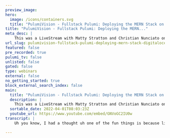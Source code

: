 ```yaml
---
preview_image:
hero:
  image: /icons/containers.svg
  title: "PulumiVision - Fullstack Pulumi: Deploying the MERN Stack on DigitalOcean"
title: "PulumiVision - Fullstack Pulumi: Deploying the MERN..."
meta_desc: |
    This was a LiveStream with Matty Stratton and Christian Nunciato on how to deploy the MERN Stack on Digital Ocean (you can get the code at https://...
url_slug: pulumivision-fullstack-pulumi-deploying-mern-stack-digitalocean
featured: false
pre_recorded: true
pulumi_tv: false
unlisted: false
gated: false
type: webinars
external: false
no_getting_started: true
block_external_search_index: false
main:
  title: "PulumiVision - Fullstack Pulumi: Deploying the MERN Stack on DigitalOcean"
  description: |
    This was a LiveStream with Matty Stratton and Christian Nunciato on how to deploy the MERN Stack on Digital Ocean (you can get the code at https://www.pulumi.com/blog/fullstack-pulumi-mern-stack-digitalocean/).  MERN-stack apps are three-tier web apps built with MongoDB, Express, React, and Node.js. You can read all about them in the MongoDB docs, but the gist is that they allow you to use one language—JavaScript (or TypeScript, if you like)  So let’s build ourselves a MERN app and deploy it on DigitalOcean with Pulumi.
  sortable_date: 2022-04-01T08:03:23Z
  youtube_url: https://www.youtube.com/embed/GNVoGC2IU0w
transcript: |
    Uh you know, I had a thought uh one of the fun things is because like, there's always a little bit of vibing before because it takes a minute for once to go live. Oh, wow. People are running already. Holy crap. Hi. Ok. Well, I take back what I just was saying, which is we have to kill some time, but I should create like a little intro thing that we can run at the beginning of it. But um yeah, so awesome. It's time for yet another Pulumi vision. We've been doing a lot of Pulumi vision this week, but lots of different things, trying lots of different stuff. Uh I'm joined today by uh my colleague and teammate and longtime Pal Christian who wrote a super awesome blog post about deploy the me stack using hay. Um And I only now have know what the stack is and I, I think I know it. I wanna see if I can guess if I can remember. So it's bongo. Yes. Something else. A Latin so elastic, right? Is it? No. What's the E stand for uh Express? Oh Express. That's it. And then react and no. Right. Yeah. Yeah. OK. Got it. So cool. Yeah, it's, um, so what, what, what I wanted to do, this was, this was a really, uh well received blog post. Good job Christian. Like I love it. So we're gonna see if I can mess it up. Uh There, there are a few places but this was actually pretty, this one should be pretty, pretty, pretty straightforward, I think. But yeah, there's always a possibility. Right. Well. Right. Right. Um So what's, what's, what's kind of cool is I think, I thought we kind of go through this and then, and if we're thinking about so, so we kind of, so I'm so I'm going through it and by the way, I'll, I'll pop in the, if you're looking for it, this is the, that link will take you to um to the blog post that we're working through there. OK? Uh For those of you who, and I'll, I'll give you even a little, oh, there it is direct link. Yeah. Yeah. Um If you want a clicky, clicky on that and there's a lot more than just sort of the, the, the, the tech piece of this that we're gonna do. But um so a couple of things, so and actually we'll kind of take a look first if we look at the blog post. So OK, so just sort of looking. So this is the burn, right? So we have our mango node and express what is express, I'm not, I am not uh uh like javascript developer and, and short of now that said I've been writing javascript since it existed. But that was also one of the last times I wrote javascript is when it started to exist. So, yeah. Well, Express is just like, it's a, it's a web framework. It's, it's basically, uh it's, it's, I haven't used it a ton but it, it uh it's a very popular choice for uh setting up uh you know, rest API S um on no Js makes it really easy to set up, you know, routes and, and uh set up Hamlet for those routes, that sort of thing. It's, it's just AAA nice, lightweight fast um choice for, for setting up rest API S which is what we're using it for here. Cool, cool. So, yeah, so what we wanna do here is we built, we built this and by we, I mean, Christian um this, this uh this app and in this case, uh using this digital app platform. So this is uh OK. So it's like hero, everything like Karo, right? It goes back to James Governor's tweet about like all that, everything we create is just over and over again trying to recreate Roku. And there's a reason for that because Hiro was um great. So this, this is the, the theory of, of app platform on do is basically what? So just that we can like, we could just, well, we can in, let's just, let's just, I mean, the nice thing about. So I, this was my, actually first time I used the app platform, I've used digital issue for other things before, you know, like setting up virtual machines and, and so on. Um And that's all been, you know, great. But I didn't, I didn't even realize this app platform existed. But what's really nice about this is that uh it gives you these high level abstractions to play with, like you can create an app and an app uh has a, a couple of pieces that you can configure, you can set up a um a front end as a static website which is like popular choice for, you know, delivering uh web websites today static website, a bunch of html files, a service which is uh basically containerized web application and then a database. And I, and so if you want to kind of have a front end and a back end uh say rest API and a database, which is a very common thing to want to do when you're building web application, that is basic web application, digital lotion gives you those three things and you just sort of configure each of those three things and magically out pops A URL, they're all configured to talk to one another and, and it's just a really pleasant um experience if what you're trying to do is set up a uh like a app um you know, or a three tier web app um that is, you know, container friendly and so on. It's just, yeah, and I feel like is it similar to um like Azure container apps? May I, I maybe you don't know, I don't, I mean, I feel like I feel like everyone's trying to do something like this, right? Like because we want to be able to accelerate our ability to rapidly get, get something deployed. Um OK. So if you're uh now again, this is not a workshop. So I'm not gonna go so slow that if you're watching, you can catch up, I mean, you can try but also you can go do this yourself but a couple of things. So first of all, very nicely, Kristen made this template rebo. Um It's pretty cool. So I'm gonna go ahead and uh get this to myself and we will just call this my, the fern. I don't know, I feel like I just need to have some kind of crazy name. All right, cool. Um Yeah, so this, this repo tell me about like, what's it? What's it? I just, this has nothing to do with what we're doing. But so what's a templated repo do? Is it just repo but it doesn't fork it. Uh Yeah, that's a good, I, I guess I don't know what is the difference between forking it and the template book? I, I guess template upstream, right? Yeah. Yeah, you don't get the upstream um uh be beyond that though. I don't, I don't know what I, how I would summarize the, the difference. Um, because you're still gonna be, yeah, I guess, yeah, there's no upstream and so you're not pulling pr I can't submit APR back to Yeah, there's no, there's no connection to your, but other than it tells me where it came from. So cool. Ok. So we, we did that. That was, that was super duper exciting. Um I already have Pulumi and node installed. Uh Chris and I were talking before just for purposes of this. I'm I am already signed into Digital Ocean. I already have my personal access token. Um And actually, if you want to see something cool because at least I think it's cool um because I have it as an environment variable and I'm gonna show you how I have that stored in my uh shell config and you're gonna think, wait, Maddie, you're gonna show me something secret but I'm not and here's why like check this out, right? So this also by the way for, for people that watch flu vision know that it is not uncommon for me to accidentally um give away, you know, like, like I gave Allie Diamond, like basically let her pop a shell on my laptop last week on accident, but this is just a ok. This is unrelated to what we're trying to do, but you might find this cool. Awesome. So what that that was awesome by the way. So check this out, right? So you can do this thing where so my secret environment variables are actually stored in the Mac Os keychain. And so you see how this works here, that's export. So when the shell initializes, it slurps them in from the keychain and puts them in there. So that way I can totally check this, this config into my dot files, repo and everything like that. But the important thing to see is look there, we do have so the Digital Ocean Coke and environment variable has been set. So we, we have that um and at some point anybody wants to know how this works. Um You can uh I think I've got, oh well, whatever. Um Basically this, this, that keychain environment variable shell script that's in my home directory is, is the thing that, that matters for that, but it's really helpful um because you do store a lot of, you know, sensitive stuff in there. Um So cool. Anyway, but that was neither here nor there other than to say like cool, we've got our do stuff set up. Yeah, that's the one token that you need to configure Pulumi to run with Digi Lotion, I think. Yeah. Yeah. Um OK. So if we look back at what else we did that and then it says, OK, we need to grant Digital Ocean access to that Rio. So we're gonna go to the apps page which is this one here and we're gonna say create app. Yeah, we're just gonna basically kind of step through this a little bit to give um permissions um to Digital Ocean to or like receive calls from github for you. Let's just, yeah, find the one that you, what is it fern fern? There you go. Cool. And this will send you back, I think and um ok, I think, yeah, so I think if you pick this, then, um, it was just the first one was just, now I get to use those permissions, right? So, like if you weren't using ping, you would go through and you wanted to create an app, you would, you could through the digital Ocean. U I completely just go through these, these steps. I don't need to do this. Don't need to do this. No. Yeah, you put that first step in order to, yeah. Got it. Oh, that was just to do that. Ok. Cool. Uh And then also because I would love to develop this application locally and I don't have nearly enough stuff installed on my laptop. I did install uh, well, and configure, I don't know that I configured it. I installed it. We'll see what happens when we get. Yeah, that's a good point. I don't know if I configured it too much either. I think I just, yeah, I did a brew install and away we go, right. Um So, ok, so, uh, we're gonna say OK, we've cloned our tempo. Oh I need to clone that down. I'm gonna go ahead and uh clone. I, I know you can't see it but I'm just, I'm talking uh was it my uh burn? So that's why you don't give things. Oh my God. Well, no. So what I'm laughing. I I'm still even to this day um stuck on the GH command like, like, like you used to now, now now it's like get this kind of alias through GH for me. So I still have the muscle memory of typing GH clone, what I want to just name it but it is, you know. So anyway, uh the Fern, OK. So I'm cloning that down. Um OK. Uh I am now gonna swap back over to my editor uh instead of just showing this, you can follow along if you want. But OK, so if we sort of take a look um This is our rev I know this part is small here but there we can kind of see all the things that, that got created in there, right? So um so this front end folder, this is our the React application, right? This Yeah. Yeah. It's just a little React app. It's like a grocery list or like a to do list basically. Um Yeah, so just a super simple React app and then yeah, and then I'm gonna go out on a limb and, and I guess that back end is the back end part of the correct, that's the, the express stuff. So in those like in routes dot TS and so on, you'll see like, you know, um crud routes and things for, for posting new to dos and marking them done and all of that if, if you want to look at that. Yeah. Yeah, let me uh ok, so, yeah. Ok. So that's our pretty straightforward backend app and then, ok, so it says that this supports uh there's, there's three properties which are environment variables. So we set the backend service port, the backend route prefix and the database URL. And I'm gonna go on an 11 and guess that we're gonna show off how we configure that with Pulumi. Yeah. Uh Yeah. So when you run this locally, of course, you just run, you know, run a make command or whatever N PM commander right locally. But yes, when you uh when we'll show how to configure that with, with Pulumi when we step through building the plume program. So, all right. So it says, for example, you don't have to do this. But if you'd like to, here's how, so um we of course would like to. So let's give it a chance. So it says we do our N PM install. Yeah, just right from and this will install like this will run the N PM install for the reactor. And then also for the um for the Express app, got it. And then if we do an N PM start the same script starts. Did I, I look in the, which one is that, did I miss that somehow? Make sure I'm in the right place. Yeah, I'm in the root. Uh, that will be in the package. Jason. 00, is it N PM? Yep. That's type of, yeah, that should be N PM run. Yeah. Others. Oh, my goodness. There you go. Ok. Oh, I don't, well, it doesn't have, oh does vite have to be installed globally? I don't think so. Ok. Um Because this is now saying vite command not found um because that should be in the oh wait, where is, where is Vites in the back end? It's in the front end actually it's the front. Ok. So I just right. So there's the package like, yeah, there's vite. So, so N PM install will recursively go through these or do I have to run it on if you go ahead and try running it in both? I thought I was trying to, trying to have it, have it installed both, but I may have goofed that up somehow. You didn't know that that by coming on the stream with me today that we were gonna, this is how it always works. Everything gets troubleshooting your uh Yeah. Ok. So now if we do NP I run out. Ok, so we're ok. So, ok, so we have, it said it's listening on. So if we go to OK. Local host 3000 I will switch over once I see that it worked. OK. So cool. So sorry that this is like how we have to do this because streaming art is streaming. Er it's not streaming. Sorry, retread. OK. So we have our, so this is our app. Cool. The plume. Try something. See if you're, if, if everything's wired up right there, add some diet Coke. Did you get, did you get any, er, uh, nothing in the console? Oh, connection refused. So Mango must not be running. Are you, is it, did you run like the, um, mango? I probably did do whatever I'm supposed to do after I install. Yeah, there's like a mango command to start, I think, to set the serve. The brew probably doesn't, it's a brew command actually that, uh, yeah, that's, I mean, yeah, I, ok, let's see. Um, that was the brew install. There you go. Uh, Bruce service. It. Yeah. Yeah. Ok. So that's running. Where did our grocery list go? We'll go ahead and restart that cat. Ok. Let's try to add Diet Coke again. There we go. That works strangely enough. The database doesn't work if you don't start it, who knew? Um, and then back to, if we go back and take a look at and then I think this was also where you were saying if we had compass. Um, no, not beyond compare compass. Oh my God. It would really come for some time. Yeah, this is the first time I'm opening compass. So, uh, bear with me for a second. Mac Os. Uh, ok. Hm. If this doesn't come up in just a minute. Well, this is good. This is good. I get a little, like little notes and, yeah, I was gonna say, yeah. All right. So then if we, ok. Yeah. No, I don't care about any of this. Go away. Yeah, I, I'm sure whatever. Um OK. So if we oops. All right. So what was this was on local host? Right? So it's just 127001 27017, right? Uh Or wait. Is there a connection straight? No, once. Yeah. Once that's a good question. I don't know what to uh to do what? Oh, here you go. Oh Mango DB. Yeah. Oh That, yeah, it might be in your terminal. Is it, did you, is it, did you see it in your terminal? Was it like admitted when you started the service or anything? Oh, yeah. Label home brew M XL dot Not. No, just that successfully started Mango DB dash community. I'm just looking for the example it gives it says example Mango DB plus serve slash fill in connection fields individually there. That sounds better host name, local host server authentication. None. Yep there. That's OK. So now we'll watch this happen as I go to your grocery list. Yeah, your grocery list um with your one Diet Coke in it. Probably. There you go. Yeah, that looks good. Yeah. Data. Then if we add one we should see it's, oh, is there a refresh? Yeah. Oh, wait, no refresh. There it is. OK, cool. So that, that it actually worked? Ok. So at least we know that we know that our application is all fully functional at this point. So that's good. OK. So I'm gonna go back to uh to this as we sort of step through. Yeah. So, so, so the thing here is like this is the flow you normally have, you work on a web app, you make some changes, you save your changes. Now, what do I do if you were like in the Heroku world, right? You would be like get push master or whatever, you know what I mean? And I'm off and running but like it's not that easy to, to, to make that happen on a cloud, especially as a developer. If the cloud you're using is like an Aws or an Azure where there are lots of powerful pieces, but it's kind of complicated and hard to wire them together. Getting that workflow to work is kind of pretty painful. Um And a tough hill to climb if you're, especially if you're new to this stuff, but that's the workflow we want to accomplish. We wanna have that workflow where we iterate on the app, we push our changes to get rebo and things work And so that's what we're working toward here is being able to push those changes back to your templated or cloned rebo and have them flow through the digital Ocean and built and deployed by Digital Ocean automatically. And so what we're gonna do? Ok, cool. So we're, we're, and what we're, we're doing here is just one of the things to think about because there's a couple of different patterns we can do with our infrastructure code that we do with gloomy, right? So as if you're, if you're new to this or wondering so one of the ways is your Infra Code can live as its own thing and sometimes you'll do that with things, especially like shared infrastructure and stuff. But in this case, we're gonna have the Infra Code, our Pulumi program that, that configures the things and does the deployment, it's gonna live in the same repository, the same place as our app code. So we can all be together. So we have our own responsibility for doing our own thing. Um So first thing we're gonna do is we are going to uh and again, because it's gonna be, you know, it's not at the root of a repository. We're gonna create a new directory called Infra, which you know, go figure because that's where our Infra Code is gonna go. And now we're gonna go ahead and create ourselves a new digital Ocean. Oops. Oh my God, there you go. Type script. So Um Again, if, if you're, if you're watching this kind of new, so what's happening here is uh we're, we're generating our poll, the scaffolding of our Pulumi program and we're giving it kind of a start. We're saying, OK, there's a couple of things we know there's some components that will come with Digital Ocean. So we want that and the language we're gonna use this typescript, we could do this with Python, we could do this with go, we could do this with dot net languages. But in this today, I'm just feeling like we're gonna do some typescript because it feels pretty type scripting. Now that said fun fact, you might think, well, we're doing the me stack which is all node. So we must write our pluming code with that untrue, right? So we could write it in this. Now, this again, theoretically if I'm putting my Infra code in the repo because I'm the developer of this application. Likely the language I know is the one of the application. So that's the sort of side of that. So cool. So we're gonna let this kind of chug away. Uh we're gonna call it. Um Well, I don't think I want to call it Infra because that's gonna, oh I just realized something funny. I think I never fixed. I don't think it'll matter but I just want to fix this one. Oh, I my, I my, I my, my, my service account, it shouldn't matter. Um, I'm just gonna have to remember if we want to go show Pulumi in the Web Council who I am. It's totally fine. So, actually it's even less of a problem because it's an account that I blow away all the time so we could call it Infra. But I would, what would you think? I don't know that I would just want it because it'll, it, it's, it's really, like, I think I told I called a grocery list when I was doing this myself. Is, is a or the Yeah. Yeah. Whatever. Yeah, because, because what is gonna happen is it's gonna be inside of my whole polluting world. And in doesn't really tell me very much about it. Um That's the first time ever in doing a demo that I've actually typed anything other than the default for that. And we'll go ahead and create our, our DEV stack and which is the default. And uh again, a stack is kind of an uh an instance of your, you can think about it oftentimes relates to an environment doesn't have to, but we'll, we'll kind of think about it that way. OK. So we've got our um the uh we've got our new Pulumi stack was created great. And even if we sort of poke around and we take a look inside our, our infra directory there, it is, we can see it created all these files, you know, which is, you know, not nothing that's super exciting yet, but we can see the package Jason already took the, the, the packages we're gonna need, but we have to do a little bit of configuration. So one of the things is, you know, if we'd had that access token, you need to put it in as an environment very well, we have already done that. Um And no, I'm not gonna echo that environment variable to prove it to you because for all of my security things that would actually show it to you and I, you know, try to only do one massive security leak on the live stream per month. Um So tune in, tune in after tomorrow. Uh So the other thing is we need to tell, do just like we said, so, so this is now the beginnings of what we would have walked through in that wizard, right? Where we tell it what repository and stuff. So um and, and uh we could write this into our program, we could just hard code it, but hard coding is bad. So we can set configuration and also maybe on the stack, it's different for some reason or actually mobile, the branch might be different, right? Like so anyway, so I'm gonna run Pulumi config. Um And then we're gonna say set and then the repo we're gonna set to Matt Stratton slash Myrne, the fern, right? Your colon. OK. Uh I don't know if that colon got in the way there. Uh uh Let's take a look. Yeah, but we can fix that. That's what happened. He had created this Dev dot E. So I could also have done it this way. Like I could run that command or even if we want to be fun just to prove our point, we could say branch and nope, nope, sorry, I did that totally wrong, didn't I? There, there you go. That's ok too. Yeah. There you go. I was gonna be all fancy and the branch is, it was cool. That was great. Yeah. Um, ok. So that, that did the same thing as running the command. There's two different, right? So one thing to go here that's a little bit different than we normally do things in Pulumi. So oftentimes when we're, when, when you're like, you're building an app, say that you want to run on some container service in Aws or something like that. Oh, is this gonna matter? I just realized I screwed this up. I can just drag my and fr to there. Yeah. What happened? There you go. Uh I created it at the, it in for, in the wrong place. Oh, ok. Now it's, now it's, it should just be alongside um app and no, it should be. And then that's what I, I think we're fine now. Just go, go ahead and you, you, you talk while I, what I was gonna say is like when we're oftentimes when you're building like a web app and you want to run it in a cloud um like it's a node app or something like that or, you know, express app, you, you'll wanna, you'll need to part of the process of like writing the ploy program and then deploying your for your app into the cloud is like uh involves packaging the application in some way. So you run like a build step and you put that into a Docker image or something like that. And then you have to say where to deploy that Docker image. In other words, you're taking like the process of deploying uh with Pulumi involves building the app, packaging the app and then telling Pulumi like where you want to put the container images for that app or something, this is a little bit different. And and in this case, we're, we're using Pulumi to describe uh the application configuration we want Digital Ocean to use and Digital Ocean is gonna go and fetch our source code from github, which is why you set the rebo and the um branch the way that you did and build those things and deploy them for us. So there, so we're not actually like building any containers, you know, defining any containers or container repositories with the pluming program here. Instead, we're digital lotion will handle that for us. We're just telling digital otion where to go and find our source code. So this somehow I did a thing that basic oh OK. You know what I need to do? I jacked this up real bad. Bear with me for a second because when I did that it had to update the imports, which means visual Studio popped everything in node modules and wanted to change it. So I'm almost better off for this point for just, just wipe it and just the info one. Yeah, I'll, I'll, I'll, we'll, we'll be good. OK? But that's fine. We already had a because what, what I had done is I had, yeah, because in the interest of making the stream easier to deal with, you know, I had everything in a, in a more root directory. Um Oh my God, it's still. Ok. So let's see. So let's say I'm gonna say close all. Ok. And then we're gonna delete this. That's totally fine. Ok. Um I'll do this. So uh again, this is how we know we're doing it live. So, yeah, this is how things get to be fun. Um ok, so we infra see the Infra gloomy new Digital Ocean Typescript. Yep. Give it I'll give it a different name this time because in cool. Yeah, and then just run your two config again at your she those this time and that should give us what we want. Well, well, it, that's fine. Awesome and um and uh I'm regretting naming them. Ok, cool. Um oh wait, let me do one thing to make this easier for everybody to see Ok. So we now we can actually maybe write some programs. Cool. So we've got our index dot TS, which is our entry point because we're using typescript. If we're writing this program in Python, it'd be our main dot pi. It might be our main dot go if it's going, etcetera, etcetera. Um and a couple of things. So if we kind of take a look, right, we, this is what our, what our uh our scaffold gave us our template gave us is it's the packages that we know we're gonna need, we need the Pulumi package uh because we're already Pulumi and because we said this is Digital Ocean, it's already handled the N PM package, um the node package for Digital Ocean. And then it just sort of gives us like some boilerplates to start with which I'm pretty sure we don't want any of this. Just start, it's all. So um so the first thing is, remember we said that we had um we want to access our configuration, you know. So uh we're gonna first pull in the configure object, right? So this is a new ploy. This is what's gonna let us uh actually access those config things and we're also gonna set the repo and we're gonna say config that require. And by saying, require, it means that if we did not set this and we tried to run the PLU program, it would bail, it'd be like no, go to hell now you may have config that may not be required because maybe they're optional and things. So it's not always gonna be a config require or you may have a default or something. This is a great example of something that would never have a default because what would it be somewhere? Yeah. Yeah. So then we do config that require um I know what's going on there. I, I'm gonna fix my squiggly in a second. So one of the things I think is cool. Again, if Pulumi, if you're new to Pulumi, I'm getting all this great pipe head and stuff and it's not because I have like some Pulumi visual studio code extension installed. This is just all, all those things are coming from either having, you know, if it's that for in this case, all of this information comes from the fact that we have the Pulumi uh package. And then this is because we have, well, actually that's all we have, we haven't done anything with digital Otion yet. Um And then we want to say the region. So now we'll do some digital Ocean. So this will be Digital Ocean. Yeah, region. And then again, see I've got all these things, these are all of the different, you know, methods right off of um not methods. Um but the parameters, right? And then SFO three. Yeah, we're just gonna be deploying everything into the same region here. OK? And then we wanna go ahead and set up our uh manage Mango, right? And one note is totally fine because I don't want to spend all of uh Joe Duff's money. Uh So, yeah, yeah. And one thing to note about this, that there are when you're working in that platform, there are, there's the concept of DEV databases which are just a lighter weight, less expensive instances of databases that are not intended for production use, but just quicker to spin up and cheaper to use. Um But Mongo does not, they don't have a Mongo DB DEV database option. So you have to make it a DB cluster. Um Yeah, if you want to use Mango. So we have a database cluster kind of annoying that Digital Ocean's nickname is a reserved word in every programming language because it would have been nice to not have to type Digital Ocean over and over again, but you can't do two, can't do do because um so OK, so we say the engine is let go. Don't worry, this is not a typing class. So pretty soon I'm gonna just start doing some copying of that co we already wrote, but I just wanted to kind of show a few of the things that we get, you know, because of the version. Now a couple things that might be interesting. Um Again, all of this is we're sort of hard coding it, but this is all stuff that like, yeah, um we might want to if the interest of like there are different stack environments, like you said, like with this, you know, the um the node count like in DEV, you know, we might really only need need one or, or the size, right? The same thing too. So this, we're gonna do the, the, you know one VCPU we're gonna do node count of one. But in prade, for example, we might need more. So instead of and engineer engine. So for example, just like we set this config we might uh make that something that changes from environment to environment um rather than sort of hard coding that that into there. And then we'll go ahead and create um our cluster. Now, this is what's kind of cool. So the id where, because it's a program we can pass that from this uh of this object that we created over here, we can pull the id from that. So we Yeah. Right. Yeah. Yeah. This is the database inside the cluster that, that we looked at when we, when we saw and what was it? What was the app you used for the, the database client uh compass? Yeah. Yeah. With our grocery list um database. Yes, that's what we're doing here with this next call. So we've got that database created and then um this is something I'm just gonna in the interest of y'all not having to watch me type because there's an awful lot of code here. But then we'll sort of step through what it's doing. So this blog post. Um But, but yeah, let's sort of take a look. So we, we're gonna say now this is the spec of, of app platform, an app is like a, an app is, is defined with a spec like this and it has different high level things that you can define. There's the static site one there that you see on line 31. Uh And then the ways so we're going to define like the get rebo and, and um and these are all variables that same thing in the region. So we don't have to keep specifying these things. Yeah. So we, we, we can, we, so with the, with the static site there, we've got to build step. So we tell Digital Ocean how we want to build that react front end, run this command to do it from this directory of source code. So that's the first thing that we're defining that static site and that static that will be defined in like a er it be deployed to like a uh to digital OTION CD N. So it'll kind of end up as a static um in, in blob storage and then they'll, they'll wire it up to the CD N just for you automatically. So that's the first bit. And then yeah, on 46 there starts the services collection. You have one or more services that we're going to run in this case, we're just gonna run the, the Express app that we looked at, um, a bit ago. And so similarly, we tell it and knows where to pull it from and all of that. So deploy on push. Ok. So, so you get that. Yeah. Yeah. So it's saying it's, uh, it's basically watching the repo when it sees a new commit to that branch, you know, it's watching and it's basically like a hook except not exactly, exactly. Yeah. So, um and then, so this is OK. So it says when we connect to the mango DB, right? The service needs the database URL, which is conveniently exposed as an environment variable. Um So how are we getting this for, for? 00 because it, it, because that's the spec is, oh, we're, we're setting it here. Yes, we're, we're providing in the, in the service spec we're, we're basically defining the environment variables that we want to be exposed to the service when it starts up. And we know we're gonna need a bunch of those. We're gonna need, need to know where the database is and uh you know what, what C A cert to use to connect securely to that database and all those things are gonna be exposed to us. And oh because we created this is that object we created. That's the database. Yes. Yeah. Well, so down below there, um we will define online 91 we define, we tell Digital Ocean, the the token or the, the key we want to use to refer to the database that DB is. What kind of um is the token that all of the those values get hung off of? So by defining, yeah, I got confused because we also when we created the actual database and the cluster, that object's name is DB. So I thought we were referencing that but we're not because you're because it's inside of the spec, right? Yeah, those are those values um in that, that this is not javascript that's happening, right? That's, that's, this is the Exactly. Yeah, those expressions will be evaluated when the service starts up. Digi O and magic. Yeah. There you go. OK. That makes sense. Um Yeah, blah, blah, blah. So then we've got all of that stuff and then, and then I guess it says now uh so the digital Ocean it takes that. Um So that the last, so OK, we're this last bit that we or I guess, well, I don't know if it's the last bit but I think you, yeah, that, that spec is really that those, that big chunk of Jason that we just defined is really the meat of the program. That's kind of weird. What did I just, oh The app. OK. And let me just, are you getting any squiggles or anything? Did I did? I just do this twice. 00 Yeah. I, I think I, you may have pasted. 00 Yeah, I got confused about what I was, um, where I was in the blog post, I just pasted the same thing in twice. This is what I wanted. Ok. There's, we need to, um, make our Mango DB. Not open to the whole big bad internet. Right. This is that last little bit. Yeah. So, if, if we didn't do this then we would be able to access the Mango DB database from anywhere. Um which is cool but like, yeah, not the best, probably less than ideal, less than ideal. Yeah. Oh And there's one last thing we're gonna do because I actually wanna know the website that I created. Um And so this again, it's like in the, you know, kind of a plume perspective, we were gonna export, you know, so there's imports and exports so we can, we can export this export just to the console, but also maybe I have another application, another place uh that needs to pull this from. And so this is gonna take live URL, which is the what dio assigns for the app and it's going to um or rather, I'm sorry, it's gonna take the URL which is APP and it's gonna shove that into a Pulumi output or export, you know, it's gonna export that as a as a stack output, right called live URL. Yeah, an output of the of the app will, will be a live role property. We're just pulling it out of that by de referencing. Yeah. So, so now we can actually run this. So if we go ahead and were to say, call me up, if this is new now, stop trying to, oh my God. I need to stop messing with my. I just didn't tell this thing like someone just talk. 0000, we get a compiler. Maybe we missed something. Um Cannot red declare it a a name repeated or something. Is that, is that second call still in there? That second? I thought I could fix that but we can figure out. Yeah, I think you, it's still in there as like your second pasted app. Spec Oh Yeah. OK. So it just needs to go. Where does it? Where was the last thing we did? There's OK. This. Yep. OK. I thought I undid it but I did not did it all right. Uh Oh I know this all the time. Oh my God. I slow down. There we go. Beautiful. OK. OK. So now you should be good to go. Yeah, let's see. But what's happening here again? It didn't actually do anything when you run Pulumi up first. It runs a preview that says if I, well, first thing it does is that we already saw is it tells you if there's something that it can't compile, that it can't run. But it says now if I did run here's what would happen and, and it has to create everything because as my current state is nothing, right? I don't have any of this stuff going on. Um So it's saying if we're gonna do this, we're gonna create the stack called DEV, right? We're gonna create that database cluster. We're gonna create the app and all this stuff. And if I wanted to be like, if you know, I don't, I don't trust anything because I am an old school ops person, so I don't trust anything. At least of all the computers I can say, what are you gonna actually do? And I this will give me all the details of all the very specific things that are gonna happen. Um And I think looking for an example of what I wanted to illustrate here with auto naming, there should be something in here here. It is OK, perfect. So remember we said that the name we called it cluster but then, but they're like, what's this, this wacky thing at the end here? And the reason is by default and this is gonna sound like something that you're not gonna like. But trust me when I tell you you will is Pulumi does this uh whatever name you give it um Unless you override it, it will append in a a random identifier base or a unique identifier of some kind. And the reason is to help you because these are cloud resources, right? You don't want to have a collision. Now, there are times when you're not concerned about having a cold and you might not want to do that like a user ID or something like that. And it's always, it's, it's very easy and no problem to you just basically set the name parameter on the resource that you create. But other than that, yeah. So we'll go ahead, let's fire it up then go ahead and run. And I am also while we're doing that, going to um go into my labs account here. Yeah. Yeah. So this is thinking, I'm gonna, I'm gonna show you like this is taking a second. But remember we sort of talked about um Well, we, well, you and I very quickly alluded to that. Uh We can see this stuff in the uh Pulumi console. This is because I'm using the Pulumi State uh um a to store my state. You don't have to, you can store your state, but you have to have somewhere because Pulumi is running to say like is my infrastructure in the state. I want it to be in. It means you have to manage that state. You can store that in lots of different ways we call them back ends. Um This case, I'm using the Pulumi Sa. So because I'm logged in here, we can see this project that was created. And if I kind of look at it, I can see, OK, we had the DEV stack and look, oh, there's that configuration that we set is available. If I and you can see that this, this first update, the thing that we were just seeing run in the console, we're actually seeing it, um, running here as well. Now nothing's really happened yet. Ok. Well, there's the preview. I could even go see that preview. Um, just, I mean, this looks like all that stuff. So this is pretty cool. Right. So especially if I'm working in a group and then later, like, right now you're kind of like, well, nothing's really happened in here, but I can see all that, that um history later, but we'll let that, I feel like setting that creating that cluster, that mango cluster looks like it takes, yeah, it takes a few minutes. Yeah. Um I know um before it takes maybe three or four minutes and then what will be interesting again? So we're starting to see there's not really, but we, we will eventually be able to see all the resources that the cloud resources and, and, and things that come in here and, and the graph view is especially cool except not right now because we have one resource which is just the stack and not connected to anything. Um Like that. Yeah. Yeah. I think when that's the, yeah. So the, the first push of this thing to create that cluster is it takes a few minutes. Um But uh but thereafter, um updating the spec goes super quick. Yeah. So, and if we um I'm looking how to poke around and, uh, I think I'm in the wrong place. Um, oh, it's entirely possible that this is not gonna work the way that I wanted it to. Yeah, because I just realized, I think the token I have points to our team account and I don't think I flipped myself over to the larger Pulumi team when I granted the access or that's just installing the app. That was not even, that wasn't giving a specific, that was just giving digital that was installing the github app is all that really? Yeah. OK. So there was nothing about Yeah. Ok. Oh, so, ok. Well, while we're, while we're taking a look, if you just, you know, again, I would like to say I am from Missouri show me. So I look at, I look at, look at the Yeah. Yeah. Yeah. So there it is, there's our database cluster that we started. Um, and, you know, it's provisioning and, you know, the mascots are talking to each other. Yeah. So this, you know, this, this, this, this, this, you know, looks like a little, little take a minute. Uh So we can Yeah. Yep. That's, uh, it all looks like it's doing the right stuff. It's just, yeah, once that, once that cluster is created, then it, then it goes quick. So, well, I don't think we need to um sit and watch, um, paint dry when that, when that kind of goes along. But uh a couple of things as you're, you know, going through your, your journey with this also. Um This is, you should definitely, I highly recommend, you know, again, go go back, you know, read, read this whole blog post because there's a lot more into it than just the Pulumi code. Um Super interesting. Uh Absolutely check that out and you know, with the latest updates that will be forthcoming that we, that we found out um just fix Chris will fix this now also. But if you're interested though, also in that blog post, so we were using typescript, but maybe you're a Python person. There's Python example code or not not. I wouldn't say I won't say example code, sorry, the, the code there is Python, the same stuff we did in typescript here is in Python as well on that blog post. So you can totally um go go with it. 000, something happened. Good thing, green, green, red thing. What color is the thing that happened? It's red. Oh Yeah. Yeah, you are not authentic. Yeah, it's, it's because of I'm, I'm pretty sure I know exactly why. So here I'll, I'll show you what I think I do. I have to um here I think I hit this myself when I was using the Pulumi Account for that. Yeah. So I bet it's this. So if I go to because see, I hadn't been, I had been under uh mt like my team when I did that thing. So I think all we need to do is I go back and find that thing um where you had the link, the uh apps page. So here, see, now I'm in his polling because my token is, is to Pulumi. Yeah. So now if I say create, create apps, yeah, but I think you may actually need to like uninstall the github app from your personal org if that's where it was attached before because yeah, let's try it because I, I pretty sure I hit the same thing yesterday. It was momentarily configured. Oh, I see what you mean. It won't let me uninstalled Digital Ocean. Probably what I would probably do. Yeah, but it's only hitting me. It's not hitting like thing. OK? Cool. So then if we go back to here, come on. Um OK. Choose a source, Richard walk through lotion. Yep. The last. That makes, yeah, that makes sense that that's what happened. OK. That's should be fine. OK. So let's go. Now, the good thing is like you said we did, the hard part cluster is created. Yeah. So we, we cluster got created. It was just the app because that's the and I'm just gonna, gonna get that all those. So I did what's happening? I installed this thing called fig that's like supposed to be this like really helpful like auto completion thing, but it's getting way aggressive on Fao I've noticed. So um also I don't know what I'm doing with it. But there's that, you know, that's what happens when you install. So this is also why when you, you should not install anything that is not standard in the environment that you are demonstrating things to people. Um, that's just, uh, cool. Let's see if that, I'm gonna take a look myself and see if that app is being provisioned here. Well, that's, that's a good point. We should be able to, it didn't, it didn't blow up yet. So that's a, that's a good sign. Well, it's the last, yeah, so I see some stuff happening. It looks like it's an a pending phase and I don't think it, it never, it didn't even get this far because remember we only saw the gola one. So the fact that we saw anything uh is, is promising. So it says you created a new app called Grocery List. This is where the fun begins. Someone needs to talk to the folks in digital lotion about what fun is. I mean, as, as cloud consoles go though, it's pretty fun. Theirs, it's pretty fun. Digital Ocean does have a pretty enjoy, you know, it's, it's uh, yeah, what's cool about this though too is that once this deploys you'll be able to like all the logs and everything flow right up into the deviation console? That's pretty nice too. So you can see if you get any runtime errors or, or issues there and yeah, pretty nice when I said it goes pretty fast after the cluster is created. I'm, I don't recall it taking this long. I think your CPU cycles may be starved a little bit. Um But, you know, on your laptop just because of videos and things, I often hit like slowdowns when I'm, whenever I'm trying to do anything on the command line, I'm also running a screen, it always sort of slows down. The world could be, could be. Um And we are probably doing build or something that there's probably a build running like the, the containers or maybe building or something, I'm gonna, I'll look at the logs myself and see that. I think there's probably just some, some things happen, things are happening but uh looking at the Yeah. Yeah. Watch in progress bars. That's what we do. Mhm. We used to, you know how there's the XK CD that it's like, you know, the programming of what they do while the codes compli compiling. I remember we used to say that was, that was vagrant up, you know, because when, because you were spinning up a V I, you know, I mean, like you would do it, it was great, but especially if you were doing like, again, this was back in early chef days, right? You know, and if I was doing like, like trying to do like, uh you know, uh vagrant but like with windows, you know, so like every time you make it up and had to like provision a windows VM. So like that, that was a few minutes just to run a, run a kitchen test, you know. So. All right. Well, I think we proved our point. It's gonna be, it's gonna be great. It's gonna work. It's gonna be fantastic when this. So if we have, if we do have, if we run out of time when this finishes, you'll get a nice little URL that will pop out at the end. You browse that URL, you get your grocery list and everything works. It's, it's pretty cool. And then if you push a commit to the github repo, it'll all be rebuilt and flow out automatically. It's, it's quite a nice work flow actually. Awesome. Yeah. And then of course, uh what I'm gonna do as soon as this is done is actually, I'm going to run a Pulumi destroy which will get rid of the club resources because again, we don't sit here and be like, why is this app service running in the background? Nobody knows about it. You know, they're like, hey, wait a minute, let's, let's what's, what's this deal bill going on here, Mandy. And I'll be like, it's Christie's fault. Totally cool. It's fine. That's exactly how we do it. So, well, Chris, this is awesome. This was fun. Thank you for coming in streaming and everything and uh everybody who joined us and um make sure that if uh you know, whatever platform it is that you're watching us on, you know, match the subscribe or follow or like or whatever so that you can get notified about uh our upcoming streams and we, we do these every week. So thanks very much and uh.

---
```


